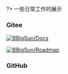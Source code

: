 
?> 一些日常工作的展示


### Gitee

[![BBigSun/Docs](https://gitee.com/bbigsun/docs/widgets/widget_card.svg?colors=4183c4,ffffff,ffffff,e3e9ed,666666,9b9b9b)](https://gitee.com/bbigsun/docs)

[![BBigSun/Roadmap](https://gitee.com/bbigsun/roadmap/widgets/widget_card.svg?colors=4183c4,ffffff,ffffff,e3e9ed,666666,9b9b9b)](https://gitee.com/bbigsun/roadmap)


### GitHub


